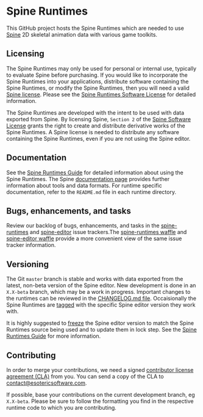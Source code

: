 # Spine Runtimes

This GitHub project hosts the Spine Runtimes which are needed to use [Spine](http://esotericsoftware.com/) 2D skeletal animation data with various game toolkits.

## Licensing

The Spine Runtimes may only be used for personal or internal use, typically to evaluate Spine before purchasing. If you would like to incorporate the Spine Runtimes into your applications, distribute software containing the Spine Runtimes, or modify the Spine Runtimes, then you will need a valid [Spine license](https://esotericsoftware.com/spine-purchase).  Please see the [Spine Runtimes Software License](https://github.com/EsotericSoftware/spine-runtimes/blob/master/LICENSE) for detailed information.

The Spine Runtimes are developed with the intent to be used with data exported from Spine. By licensing Spine, `Section 2` of the [Spine Software License](https://esotericsoftware.com/files/license.txt) grants the right to create and distribute derivative works of the Spine Runtimes. A Spine license is needed to distribute any software containing the Spine Runtimes, even if you are not using the Spine editor.

## Documentation

See the [Spine Runtimes Guide](http://esotericsoftware.com/spine-runtimes-guide) for detailed information about using the Spine Runtimes. The Spine [documentation page](http://esotericsoftware.com/spine-documentation#runtimesTitle) provides further information about tools and data formats. For runtime specific documentation, refer to the `README.md` file in each runtime directory.

## Bugs, enhancements, and tasks

Review our backlog of bugs, enhancements, and tasks in the [spine-runtimes](https://github.com/EsotericSoftware/spine-runtimes/issues) and [spine-editor](https://github.com/EsotericSoftware/spine-editor/issues) issue trackers.The [spine-runtimes waffle](https://waffle.io/EsotericSoftware/spine-runtimes) and [spine-editor waffle](https://waffle.io/EsotericSoftware/spine-editor) provide a more convenient view of the same issue tracker information.

## Versioning

The Git `master` branch is stable and works with data exported from the latest, non-beta version of the Spine editor. New development is done in an `X.X-beta` branch, which may be a work in progress. Important changes to the runtimes can be reviewed in the [CHANGELOG.md file](https://github.com/EsotericSoftware/spine-runtimes/blob/master/CHANGELOG.md). Occaisionally the Spine Runtimes are [tagged](https://github.com/EsotericSoftware/spine-runtimes/releases) with the specific Spine editor version they work with.

It is highly suggested to [freeze](http://esotericsoftware.com/spine-settings#Version) the Spine editor version to match the Spine Runtimes source being used and to update them in lock step. See the [Spine Runtimes Guide](http://esotericsoftware.com/spine-runtime-architecture#Versioning) for more information.

## Contributing

In order to merge your contributions, we need a signed [contributor license agreement (CLA)](http://esotericsoftware.com/files/cla.txt) from you. You can send a copy of the CLA to contact@esotericsoftware.com.

If possible, base your contributions on the current development branch, eg `X.X-beta`. Please be sure to follow the formatting you find in the respective runtime code to which you are contributing.
